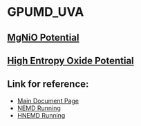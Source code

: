 # GPUMD_UVA

## [MgNiO Potential](./MgNiO/)
## [High Entropy Oxide Potential](./HEO/)

## Link for reference:
- [Main Document Page](https://gpumd.org/index.html)
- [NEMD Running](https://gpumd.org/tutorials/thermal_transport_nemd.html)
- [HNEMD Running](https://gpumd.org/tutorials/thermal_transport_hnemd.html)
